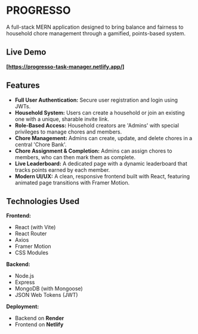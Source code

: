# PROGRESSO

A full-stack MERN application designed to bring balance and fairness to household chore management through a gamified, points-based system.

## Live Demo

**[https://progresso-task-manager.netlify.app/]**

## Features

- **Full User Authentication:** Secure user registration and login using JWTs.
- **Household System:** Users can create a household or join an existing one with a unique, sharable invite link.
- **Role-Based Access:** Household creators are 'Admins' with special privileges to manage chores and members.
- **Chore Management:** Admins can create, update, and delete chores in a central 'Chore Bank'.
- **Chore Assignment & Completion:** Admins can assign chores to members, who can then mark them as complete.
- **Live Leaderboard:** A dedicated page with a dynamic leaderboard that tracks points earned by each member.
- **Modern UI/UX:** A clean, responsive frontend built with React, featuring animated page transitions with Framer Motion.

## Technologies Used

**Frontend:**
- React (with Vite)
- React Router
- Axios
- Framer Motion
- CSS Modules

**Backend:**
- Node.js
- Express
- MongoDB (with Mongoose)
- JSON Web Tokens (JWT)

**Deployment:**
- Backend on **Render**
- Frontend on **Netlify**
